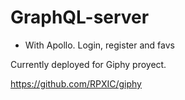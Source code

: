 # GraphQL-server
- With Apollo. Login, register and favs

Currently deployed for Giphy proyect. 

https://github.com/RPXIC/giphy
